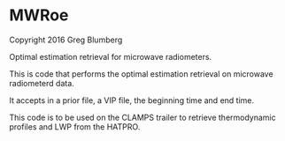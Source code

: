 MWRoe
=====

Copyright 2016 Greg Blumberg

Optimal estimation retrieval for microwave radiometers.

This is code that performs the optimal estimation retrieval on microwave radiometerd data.

It accepts in a prior file, a VIP file, the beginning time and end time.

This code is to be used on the CLAMPS trailer to retrieve thermodynamic profiles and LWP from the HATPRO.
